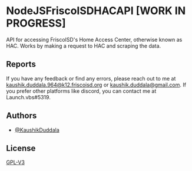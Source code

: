 
# NodeJSFriscoISDHACAPI [WORK IN PROGRESS]

API for accessing FriscoISD's Home Access Center, otherwise known as HAC. Works by making a request to HAC and scraping the data. 


## Reports

If you have any feedback or find any errors, please reach out to me at kaushik.duddala.964@k12.friscoisd.org or kaushik.duddala@gmail.com. If you prefer other platforms like discord, you can contact me at Launch.vbs#5319.


## Authors

- [@KaushikDuddala](https://www.github.com/KaushikDuddala)


## License

[GPL-V3](https://www.gnu.org/licenses/gpl-3.0.en.html)

